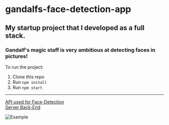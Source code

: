 # gandalfs-face-detection-app
My startup project that I developed as a full stack.
---
### Gandalf's magic staff is very ambitious at detecting faces in pictures!

To run the project:

1. Clone this repo
2. Run `npm install`
3. Run `npm start`
---
[API used for Face-Detection](https://www.clarifai.com/models/ai-face-detection)</br>
[Server Back-End](https://github.com/RamazanUstuntas/gandalfs-face-detection-api)

![Example](https://i.hizliresim.com/buy1pwj.png)
